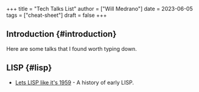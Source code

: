 +++
title = "Tech Talks List"
author = ["Will Medrano"]
date = 2023-06-05
tags = ["cheat-sheet"]
draft = false
+++

## Introduction {#introduction}

Here are some talks that I found worth typing down.


## LISP {#lisp}

-   [Lets LISP like it's 1959](https://www.youtube.com/watch?v=hGY3uBHVVr4) - A history of early LISP.
